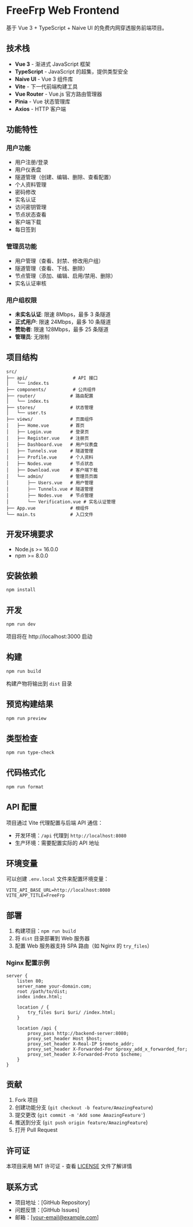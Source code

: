 # FreeFrp Web Frontend

基于 Vue 3 + TypeScript + Naive UI 的免费内网穿透服务前端项目。

## 技术栈

- **Vue 3** - 渐进式 JavaScript 框架
- **TypeScript** - JavaScript 的超集，提供类型安全
- **Naive UI** - Vue 3 组件库
- **Vite** - 下一代前端构建工具
- **Vue Router** - Vue.js 官方路由管理器
- **Pinia** - Vue 状态管理库
- **Axios** - HTTP 客户端

## 功能特性

### 用户功能
- 用户注册/登录
- 用户仪表盘
- 隧道管理（创建、编辑、删除、查看配置）
- 个人资料管理
- 密码修改
- 实名认证
- 访问密钥管理
- 节点状态查看
- 客户端下载
- 每日签到

### 管理员功能
- 用户管理（查看、封禁、修改用户组）
- 隧道管理（查看、下线、删除）
- 节点管理（添加、编辑、启用/禁用、删除）
- 实名认证审核

### 用户组权限
- **未实名认证**: 限速 8Mbps，最多 3 条隧道
- **正式用户**: 限速 24Mbps，最多 10 条隧道
- **赞助者**: 限速 128Mbps，最多 25 条隧道
- **管理员**: 无限制

## 项目结构

```
src/
├── api/                 # API 接口
│   └── index.ts
├── components/          # 公共组件
├── router/             # 路由配置
│   └── index.ts
├── stores/             # 状态管理
│   └── user.ts
├── views/              # 页面组件
│   ├── Home.vue        # 首页
│   ├── Login.vue       # 登录页
│   ├── Register.vue    # 注册页
│   ├── Dashboard.vue   # 用户仪表盘
│   ├── Tunnels.vue     # 隧道管理
│   ├── Profile.vue     # 个人资料
│   ├── Nodes.vue       # 节点状态
│   ├── Download.vue    # 客户端下载
│   └── admin/          # 管理员页面
│       ├── Users.vue   # 用户管理
│       ├── Tunnels.vue # 隧道管理
│       ├── Nodes.vue   # 节点管理
│       └── Verification.vue # 实名认证管理
├── App.vue             # 根组件
└── main.ts             # 入口文件
```

## 开发环境要求

- Node.js >= 16.0.0
- npm >= 8.0.0

## 安装依赖

```bash
npm install
```

## 开发

```bash
npm run dev
```

项目将在 http://localhost:3000 启动

## 构建

```bash
npm run build
```

构建产物将输出到 `dist` 目录

## 预览构建结果

```bash
npm run preview
```

## 类型检查

```bash
npm run type-check
```

## 代码格式化

```bash
npm run format
```

## API 配置

项目通过 Vite 代理配置与后端 API 通信：

- 开发环境：`/api` 代理到 `http://localhost:8080`
- 生产环境：需要配置实际的 API 地址

## 环境变量

可以创建 `.env.local` 文件来配置环境变量：

```env
VITE_API_BASE_URL=http://localhost:8080
VITE_APP_TITLE=FreeFrp
```

## 部署

1. 构建项目：`npm run build`
2. 将 `dist` 目录部署到 Web 服务器
3. 配置 Web 服务器支持 SPA 路由（如 Nginx 的 `try_files`）

### Nginx 配置示例

```nginx
server {
    listen 80;
    server_name your-domain.com;
    root /path/to/dist;
    index index.html;
    
    location / {
        try_files $uri $uri/ /index.html;
    }
    
    location /api {
        proxy_pass http://backend-server:8080;
        proxy_set_header Host $host;
        proxy_set_header X-Real-IP $remote_addr;
        proxy_set_header X-Forwarded-For $proxy_add_x_forwarded_for;
        proxy_set_header X-Forwarded-Proto $scheme;
    }
}
```

## 贡献

1. Fork 项目
2. 创建功能分支 (`git checkout -b feature/AmazingFeature`)
3. 提交更改 (`git commit -m 'Add some AmazingFeature'`)
4. 推送到分支 (`git push origin feature/AmazingFeature`)
5. 打开 Pull Request

## 许可证

本项目采用 MIT 许可证 - 查看 [LICENSE](LICENSE) 文件了解详情

## 联系方式

- 项目地址：[GitHub Repository]
- 问题反馈：[GitHub Issues]
- 邮箱：[your-email@example.com]